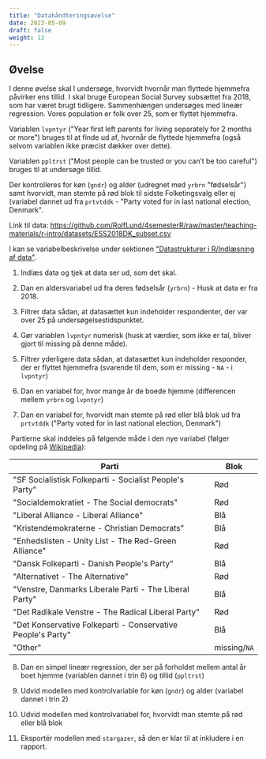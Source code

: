 ```yaml
---
title: "Datahåndteringsøvelse"
date: 2023-05-09
draft: false
weight: 12
---
```


## Øvelse



I denne øvelse skal I undersøge, hvorvidt hvornår man flyttede hjemmefra påvirker ens tillid. I skal bruge European Social Survey subsættet fra 2018, som har været brugt tidligere. Sammenhængen undersøges med lineær regression. Vores population er folk over 25, som er flyttet hjemmefra.

Variablen `lvpntyr` ("Year first left parents for living separately for 2 months or more") bruges til at finde ud af, hvornår de flyttede hjemmefra (også selvom variablen ikke præcist dækker over dette).

Variablen `ppltrst` ("Most people can be trusted or you can’t be too careful") bruges til at undersøge tillid. 

Der kontrolleres for køn (`gndr`) og alder (udregnet med `yrbrn` "fødselsår") samt hvorvidt, man stemte på rød blok til sidste Folketingsvalg eller ej (variabel dannet ud fra `prtvtddk` - "Party voted for in last national election, Denmark".



Link til data: https://github.com/RolfLund/4semesterR/raw/master/teaching-materials/r-intro/datasets/ESS2018DK_subset.csv

I kan se variabelbeskrivelse under sektionen ["Datastrukturer i R/Indlæsning af data"](https://rolflund.github.io/4semesterR/datastrukturer/indl%25C3%25A6sning/#data-brugt-i-undervisningen-european-social-survey-2018).



1. Indlæs data og tjek at data ser ud, som det skal.



2. Dan en aldersvariabel ud fra deres fødselsår (`yrbrn`) - Husk at data er fra 2018.



3. Filtrer data sådan, at datasættet kun indeholder respondenter, der var over 25 på undersøgelsestidspunktet.



4. Gør variablen `lvpntyr` numerisk (husk at værdier, som ikke er tal, bliver gjort til missing på denne måde).



5. Filtrer yderligere data sådan, at datasættet kun indeholder responder, der er flyttet hjemmefra (svarende til dem, som er missing - `NA` - i `lvpntyr`)



6. Dan en variabel for, hvor mange år de boede hjemme (differencen mellem `yrbrn` og `lvpntyr`)



7. Dan en variabel for, hvorvidt man stemte på rød eller blå blok ud fra `prtvtddk` ("Party voted for in last national election, Denmark")

​		Partierne skal inddeles på følgende måde i den nye variabel (følger opdeling på [Wikipedia](https://da.wikipedia.org/wiki/Blokpolitik)):

| Parti                                                       | Blok         |
| ----------------------------------------------------------- | ------------ |
| "SF Socialistisk Folkeparti - Socialist People's Party"     | Rød          |
| "Socialdemokratiet - The Social democrats"                  | Rød          |
| "Liberal Alliance - Liberal Alliance"                       | Blå          |
| "Kristendemokraterne - Christian Democrats"                 | Blå          |
| "Enhedslisten - Unity List - The Red-Green Alliance"        | Rød          |
| "Dansk Folkeparti - Danish People's Party"                  | Blå          |
| "Alternativet - The Alternative"                            | Rød          |
| "Venstre, Danmarks Liberale Parti - The Liberal Party"      | Blå          |
| "Det Radikale Venstre - The Radical Liberal Party"          | Rød          |
| "Det Konservative Folkeparti - Conservative People's Party" | Blå          |
| "Other"                                                     | missing/`NA` |



8. Dan en simpel lineær regression, der ser på forholdet mellem antal år boet hjemme (variablen dannet i trin 6) og tillid (`ppltrst`)

   

9. Udvid modellen med kontrolvariable for køn (`gndr`) og alder (variabel dannet i trin 2)

   

10. Udvid modellen med kontrolvariabel for, hvorvidt man stemte på rød eller blå blok




11. Eksportér modellen med `stargazer`, så den er klar til at inkludere i en rapport.

